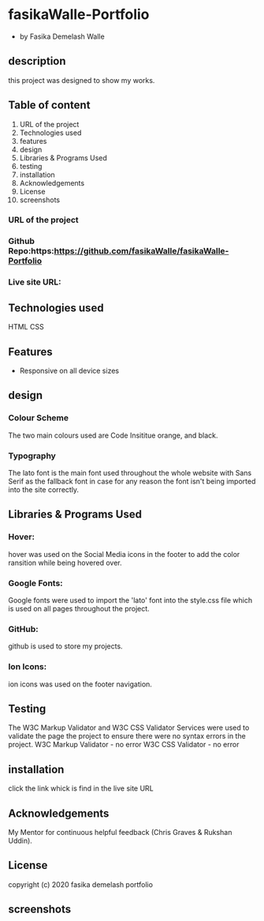 # fasikaWalle-Portfolio

- by Fasika Demelash Walle

## description

this project was designed to show my works.

## Table of content

1. URL of the project
2. Technologies used
3. features
4. design
5. Libraries & Programs Used
6. testing
7. installation
8. Acknowledgements
9. License
10. screenshots

### URL of the project

### Github Repo:https:https://github.com/fasikaWalle/fasikaWalle-Portfolio

### Live site URL:

## Technologies used

HTML
CSS

## Features

- Responsive on all device sizes

## design

### Colour Scheme

The two main colours used are Code Insititue orange, and black.

### Typography

The lato font is the main font used throughout the whole website with Sans Serif as the fallback font in case for any reason the font isn't being imported into the site correctly.

## Libraries & Programs Used

### Hover:

hover was used on the Social Media icons in the footer to add the color ransition while being hovered over.

### Google Fonts:

Google fonts were used to import the 'lato' font into the style.css file which is used on all pages throughout the project.

### GitHub:

github is used to store my projects.

### Ion Icons:

ion icons was used on the footer navigation.

## Testing

The W3C Markup Validator and W3C CSS Validator Services were used to validate the page the project to ensure there were no syntax errors in the project.
W3C Markup Validator - no error
W3C CSS Validator - no error

## installation

click the link whick is find in the live site URL

## Acknowledgements

My Mentor for continuous helpful feedback (Chris Graves & Rukshan Uddin).

## License

copyright (c) 2020 fasika demelash portfolio

## screenshots
